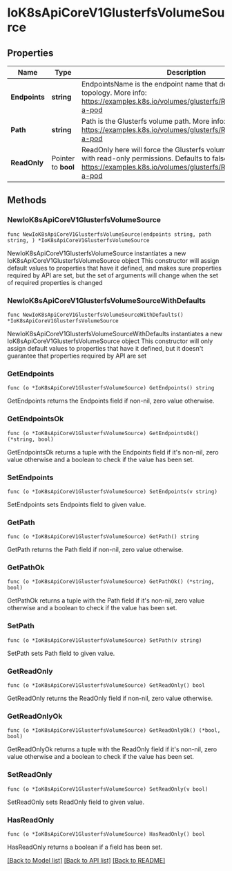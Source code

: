# IoK8sApiCoreV1GlusterfsVolumeSource

## Properties

Name | Type | Description | Notes
------------ | ------------- | ------------- | -------------
**Endpoints** | **string** | EndpointsName is the endpoint name that details Glusterfs topology. More info: https://examples.k8s.io/volumes/glusterfs/README.md#create-a-pod | 
**Path** | **string** | Path is the Glusterfs volume path. More info: https://examples.k8s.io/volumes/glusterfs/README.md#create-a-pod | 
**ReadOnly** | Pointer to **bool** | ReadOnly here will force the Glusterfs volume to be mounted with read-only permissions. Defaults to false. More info: https://examples.k8s.io/volumes/glusterfs/README.md#create-a-pod | [optional] 

## Methods

### NewIoK8sApiCoreV1GlusterfsVolumeSource

`func NewIoK8sApiCoreV1GlusterfsVolumeSource(endpoints string, path string, ) *IoK8sApiCoreV1GlusterfsVolumeSource`

NewIoK8sApiCoreV1GlusterfsVolumeSource instantiates a new IoK8sApiCoreV1GlusterfsVolumeSource object
This constructor will assign default values to properties that have it defined,
and makes sure properties required by API are set, but the set of arguments
will change when the set of required properties is changed

### NewIoK8sApiCoreV1GlusterfsVolumeSourceWithDefaults

`func NewIoK8sApiCoreV1GlusterfsVolumeSourceWithDefaults() *IoK8sApiCoreV1GlusterfsVolumeSource`

NewIoK8sApiCoreV1GlusterfsVolumeSourceWithDefaults instantiates a new IoK8sApiCoreV1GlusterfsVolumeSource object
This constructor will only assign default values to properties that have it defined,
but it doesn't guarantee that properties required by API are set

### GetEndpoints

`func (o *IoK8sApiCoreV1GlusterfsVolumeSource) GetEndpoints() string`

GetEndpoints returns the Endpoints field if non-nil, zero value otherwise.

### GetEndpointsOk

`func (o *IoK8sApiCoreV1GlusterfsVolumeSource) GetEndpointsOk() (*string, bool)`

GetEndpointsOk returns a tuple with the Endpoints field if it's non-nil, zero value otherwise
and a boolean to check if the value has been set.

### SetEndpoints

`func (o *IoK8sApiCoreV1GlusterfsVolumeSource) SetEndpoints(v string)`

SetEndpoints sets Endpoints field to given value.


### GetPath

`func (o *IoK8sApiCoreV1GlusterfsVolumeSource) GetPath() string`

GetPath returns the Path field if non-nil, zero value otherwise.

### GetPathOk

`func (o *IoK8sApiCoreV1GlusterfsVolumeSource) GetPathOk() (*string, bool)`

GetPathOk returns a tuple with the Path field if it's non-nil, zero value otherwise
and a boolean to check if the value has been set.

### SetPath

`func (o *IoK8sApiCoreV1GlusterfsVolumeSource) SetPath(v string)`

SetPath sets Path field to given value.


### GetReadOnly

`func (o *IoK8sApiCoreV1GlusterfsVolumeSource) GetReadOnly() bool`

GetReadOnly returns the ReadOnly field if non-nil, zero value otherwise.

### GetReadOnlyOk

`func (o *IoK8sApiCoreV1GlusterfsVolumeSource) GetReadOnlyOk() (*bool, bool)`

GetReadOnlyOk returns a tuple with the ReadOnly field if it's non-nil, zero value otherwise
and a boolean to check if the value has been set.

### SetReadOnly

`func (o *IoK8sApiCoreV1GlusterfsVolumeSource) SetReadOnly(v bool)`

SetReadOnly sets ReadOnly field to given value.

### HasReadOnly

`func (o *IoK8sApiCoreV1GlusterfsVolumeSource) HasReadOnly() bool`

HasReadOnly returns a boolean if a field has been set.


[[Back to Model list]](../README.md#documentation-for-models) [[Back to API list]](../README.md#documentation-for-api-endpoints) [[Back to README]](../README.md)


